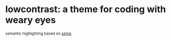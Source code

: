 # lowcontrast: a theme for coding with weary eyes

<sub>semantic highlighting based on [sema](https://github.com/lunacookies/sema?tab=readme-ov-file).</sub>